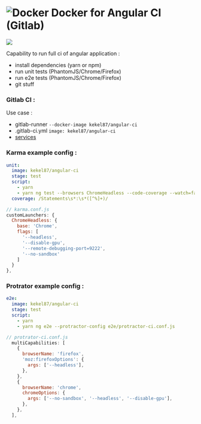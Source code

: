 # ![Docker](https://raw.githubusercontent.com/kekel87/docker-angular-ci/master/docker.png) Docker for Angular CI (Gitlab)

[![](https://images.microbadger.com/badges/image/kekel87/angular-ci.svg)](https://microbadger.com/images/kekel87/angular-ci 'Get your own image badge on microbadger.com')

Capability to run full ci of angular application :

- install dependencies (yarn or npm)
- run unit tests (PhantomJS/Chrome/Firefox)
- run e2e tests (PhantomJS/Chrome/Firefox)
- git stuff

### Gitlab CI :

Use case :

- gitlab-runner `--docker-image kekel87/angular-ci`
- .gitlab-ci.yml `image: kekel87/angular-ci`
- [services](http://doc.gitlab.com/ce/ci/yaml/README.html#image-and-services)

### Karma example config :

```yml
unit:
  image: kekel87/angular-ci
  stage: test
  script:
    - yarn
    - yarn ng test --browsers ChromeHeadless --code-coverage --watch=false --progress=false
  coverage: /Statements\s*:\s*([^%]+)/
```

```javascript
// karma.conf.js
customLaunchers: {
  ChromeHeadless: {
    base: 'Chrome',
    flags: [
      '--headless',
      '--disable-gpu',
      '--remote-debugging-port=9222',
      '--no-sandbox'
    ]
  }
},
```

### Protrator example config :

```yml
e2e:
  image: kekel87/angular-ci
  stage: test
  script:
    - yarn  
    - yarn ng e2e --protractor-config e2e/protractor-ci.conf.js
```

```javascript
// protrator-ci.conf.js
  multiCapabilities: [
    {
      browserName: 'firefox',
      'moz:firefoxOptions': {
        args: ['--headless'],
      },
    },
    {
      browserName: 'chrome',
      chromeOptions: {
        args: ['--no-sandbox', '--headless', '--disable-gpu'],
      },
    },
  ],
```
